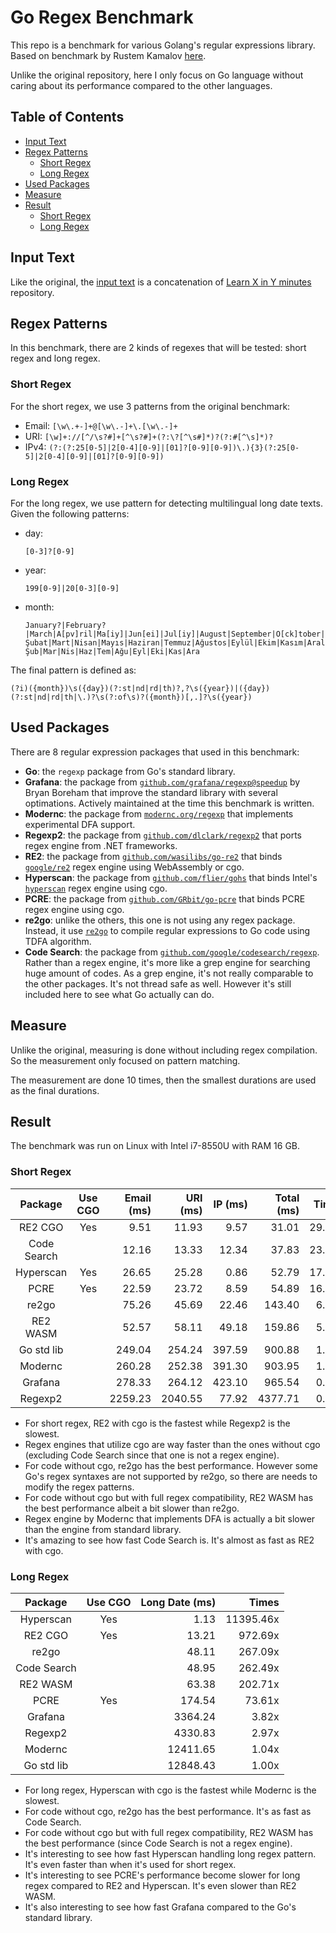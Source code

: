 # Go Regex Benchmark

This repo is a benchmark for various Golang's regular expressions library. Based on benchmark by Rustem Kamalov [here][original-benchmark].

Unlike the original repository, here I only focus on Go language without caring about its performance compared to the other languages.

## Table of Contents

- [Input Text](#input-text)
- [Regex Patterns](#regex-patterns)
  - [Short Regex](#short-regex)
  - [Long Regex](#long-regex)
- [Used Packages](#used-packages)
- [Measure](#measure)
- [Result](#result)
  - [Short Regex](#short-regex-1)
  - [Long Regex](#long-regex-1)

## Input Text

Like the original, the [input text](./input-text.txt) is a concatenation of [Learn X in Y minutes][x-in-y] repository.

## Regex Patterns

In this benchmark, there are 2 kinds of regexes that will be tested: short regex and long regex.

### Short Regex

For the short regex, we use 3 patterns from the original benchmark:

- Email: `[\w\.+-]+@[\w\.-]+\.[\w\.-]+`
- URI: `[\w]+://[^/\s?#]+[^\s?#]+(?:\?[^\s#]*)?(?:#[^\s]*)?`
- IPv4: `(?:(?:25[0-5]|2[0-4][0-9]|[01]?[0-9][0-9])\.){3}(?:25[0-5]|2[0-4][0-9]|[01]?[0-9][0-9])`

### Long Regex

For the long regex, we use pattern for detecting multilingual long date texts. Given the following patterns:

- day:

  ```
  [0-3]?[0-9]
  ```

- year:

  ```
  199[0-9]|20[0-3][0-9]
  ```

- month:

  ```
  January?|February?|March|A[pv]ril|Ma[iy]|Jun[ei]|Jul[iy]|August|September|O[ck]tober|November|De[csz]ember|Jan|Feb|M[aä]r|Apr|Jun|Jul|Aug|Sep|O[ck]t|Nov|De[cz]|Januari|Februari|Maret|Mei|Agustus|Jänner|Feber|März|janvier|février|mars|juin|juillet|aout|septembre|octobre|novembre|décembre|Ocak|Şubat|Mart|Nisan|Mayıs|Haziran|Temmuz|Ağustos|Eylül|Ekim|Kasım|Aralık|Oca|Şub|Mar|Nis|Haz|Tem|Ağu|Eyl|Eki|Kas|Ara
  ```

The final pattern is defined as:

```
(?i)({month})\s({day})(?:st|nd|rd|th)?,?\s({year})|({day})(?:st|nd|rd|th|\.)?\s(?:of\s)?({month})[,.]?\s({year})
```

## Used Packages

There are 8 regular expression packages that used in this benchmark:

- **Go**: the `regexp` package from Go's standard library.
- **Grafana**: the package from [`github.com/grafana/regexp@speedup`][grafana] by Bryan Boreham that improve the standard library with several optimations. Actively maintained at the time this benchmark is written.
- **Modernc**: the package from [`modernc.org/regexp`][modernc] that implements experimental DFA support.
- **Regexp2**: the package from [`github.com/dlclark/regexp2`][regexp2] that ports regex engine from .NET frameworks.
- **RE2**: the package from [`github.com/wasilibs/go-re2`][go-re2] that binds [`google/re2`][google-re2] regex engine using WebAssembly or cgo.
- **Hyperscan**: the package from [`github.com/flier/gohs`][go-hyperscan] that binds Intel's [`hyperscan`][hyperscan] regex engine using cgo.
- **PCRE**: the package from [`github.com/GRbit/go-pcre`][go-pcre] that binds PCRE regex engine using cgo.
- **re2go**: unlike the others, this one is not using any regex package. Instead, it use [`re2go`][re2go] to compile regular expressions to Go code using TDFA algorithm.
- **Code Search**: the package from [`github.com/google/codesearch/regexp`][codesearch]. Rather than a regex engine, it's more like a grep engine for searching huge amount of codes. As a grep engine, it's not really comparable to the other packages. It's not thread safe as well. However it's still included here to see what Go actually can do.

## Measure

Unlike the original, measuring is done without including regex compilation. So the measurement only focused on pattern matching.

The measurement are done 10 times, then the smallest durations are used as the final durations.

## Result

The benchmark was run on Linux with Intel i7-8550U with RAM 16 GB.

### Short Regex

|   Package   | Use CGO | Email (ms) | URI (ms) | IP (ms) | Total (ms) |  Times |
| :---------: | :-----: | ---------: | -------: | ------: | ---------: | -----: |
|   RE2 CGO   |   Yes   |       9.51 |    11.93 |    9.57 |      31.01 | 29.05x |
| Code Search |         |      12.16 |    13.33 |   12.34 |      37.83 | 23.81x |
|  Hyperscan  |   Yes   |      26.65 |    25.28 |    0.86 |      52.79 | 17.06x |
|    PCRE     |   Yes   |      22.59 |    23.72 |    8.59 |      54.89 | 16.41x |
|    re2go    |         |      75.26 |    45.69 |   22.46 |     143.40 |  6.28x |
|  RE2 WASM   |         |      52.57 |    58.11 |   49.18 |     159.86 |  5.64x |
| Go std lib  |         |     249.04 |   254.24 |  397.59 |     900.88 |  1.00x |
|   Modernc   |         |     260.28 |   252.38 |  391.30 |     903.95 |  1.00x |
|   Grafana   |         |     278.33 |   264.12 |  423.10 |     965.54 |  0.93x |
|   Regexp2   |         |    2259.23 |  2040.55 |   77.92 |    4377.71 |  0.21x |

- For short regex, RE2 with cgo is the fastest while Regexp2 is the slowest.
- Regex engines that utilize cgo are way faster than the ones without cgo (excluding Code Search since that one is not a regex engine).
- For code without cgo, re2go has the best performance. However some Go's regex syntaxes are not supported by re2go, so there are needs to modify the regex patterns.
- For code without cgo but with full regex compatibility, RE2 WASM has the best performance albeit a bit slower than re2go.
- Regex engine by Modernc that implements DFA is actually a bit slower than the engine from standard library.
- It's amazing to see how fast Code Search is. It's almost as fast as RE2 with cgo.

### Long Regex

|   Package   | Use CGO | Long Date (ms) |     Times |
| :---------: | :-----: | -------------: | --------: |
|  Hyperscan  |   Yes   |           1.13 | 11395.46x |
|   RE2 CGO   |   Yes   |          13.21 |   972.69x |
|    re2go    |         |          48.11 |   267.09x |
| Code Search |         |          48.95 |   262.49x |
|  RE2 WASM   |         |          63.38 |   202.71x |
|    PCRE     |   Yes   |         174.54 |    73.61x |
|   Grafana   |         |        3364.24 |     3.82x |
|   Regexp2   |         |        4330.83 |     2.97x |
|   Modernc   |         |       12411.65 |     1.04x |
| Go std lib  |         |       12848.43 |     1.00x |

- For long regex, Hyperscan with cgo is the fastest while Modernc is the slowest.
- For code without cgo, re2go has the best performance. It's as fast as Code Search.
- For code without cgo but with full regex compatibility, RE2 WASM has the best performance (since Code Search is not a regex engine).
- It's interesting to see how fast Hyperscan handling long regex pattern. It's even faster than when it's used for short regex.
- It's interesting to see PCRE's performance become slower for long regex compared to RE2 and Hyperscan. It's even slower than RE2 WASM.
- It's also interesting to see how fast Grafana compared to the Go's standard library.

[original-benchmark]: https://github.com/karust/regex-benchmark
[x-in-y]: https://github.com/adambard/learnxinyminutes-docs
[grafana]: https://github.com/grafana/regexp/tree/speedup?tab=readme-ov-file
[modernc]: https://gitlab.com/cznic/regexp
[regexp2]: https://github.com/dlclark/regexp2
[go-re2]: https://github.com/wasilibs/go-re2
[google-re2]: https://github.com/google/re2
[go-hyperscan]: https://github.com/flier/gohs
[hyperscan]: https://www.intel.com/content/www/us/en/developer/articles/technical/introduction-to-hyperscan.html
[go-pcre]: https://github.com/GRbit/go-pcre
[re2go]: https://re2c.org/manual/manual_go.html
[codesearch]: https://github.com/google/codesearch
